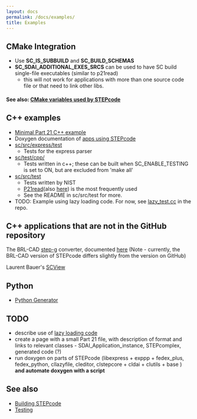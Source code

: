 ```yaml
---
layout: docs
permalink: /docs/examples/
title: Examples
---
```


## CMake Integration

-   Use **SC_IS_SUBBUILD** and **SC_BUILD_SCHEMAS**
-   **SC_SDAI_ADDITIONAL_EXES_SRCS** can be used to have SC build single-file executables (similar to p21read)
    -   this will not work for applications with more than one source code file or that need to link other libs.

#### See also: [CMake variables used by STEPcode](/docs/cmake_vars/)

## C++ examples

-   [Minimal Part 21 C++ example](/docs/p21_cpp_example/)
-   Doxygen documentation of [apps using STEPcode](http://stepcode.org/stepcode-use-doxygen/)
-   [sc/src/express/test](https://github.com/stepcode/stepcode/tree/master/src/express/test/)
    - Tests for the express parser
-   [sc/test/cpp/](http://github.com/stepcode/stepcode/tree/master/test/cpp/)
    - Tests written in c++; these can be built when SC_ENABLE_TESTING is set to ON, but are excluded from 'make all'
-   [sc/src/test](http://github.com/stepcode/stepcode/tree/master/src/test)
    - Tests written by NIST
    - [P21read](/docs/p21read/)(also [here](https://github.com/stepcode/stepcode/blob/master/src/test/p21read/p21read.cc#L138)) is the most frequently used
    - See the README in sc/src/test for more.
-   TODO: Example using lazy loading code. For now, see [lazy_test.cc](http://github.com/stepcode/stepcode/blob/master/src/cllazyfile/lazy_test.cc) in the repo.

## C++ applications that are not in the GitHub repository

The BRL-CAD [step-g](http://brlcad.svn.sourceforge.net/viewvc/brlcad/brlcad/trunk/src/conv/step/) converter, documented [here](http://stepcode.org/stepcode-use-doxygen/step-g_8cpp.html) (Note - currently, the BRL-CAD version of STEPcode differs slightly from the version on GitHub)

Laurent Bauer's [SCView](https://github.com/LaurentBauer/SCView/wiki)

## Python

-   [Python Generator](http://github.com/stepcode/stepcode/wiki/python-generator)

## TODO

-   describe use of [lazy loading code](http://github.com/stepcode/stepcode/blob/master/src/cllazyfile/lazyInstMgr.h)
-   create a page with a small Part 21 file, with description of format and links to relevant classes - SDAI_Application_instance, STEPcomplex, generated code (?)
-   run doxygen on parts of STEPcode (libexpress + exppp + fedex_plus, fedex_python, cllazyfile, cleditor, clstepcore + cldai + clutils + base ) **and automate doxygen with a script**

## See also

-   [Building STEPcode](/docs/building/)
-   [Testing](/docs/testing/)
